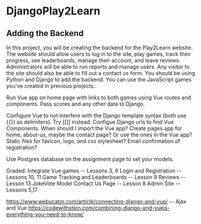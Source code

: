 # DjangoPlay2Learn
## Adding the Backend

In this project, you will be creating the backend for the Play2Learn website.
The website should allow users to log in to the site, play games, track their progress, see leaderboards, manage their account, and leave reviews.
Administrators will be able to run reports and manage users.
Any visitor to the site should also be able to fill out a contact us form.
You should be using Python and Django to add the backend.
You can use the JavaScript games you've created in previous projects.


Run Vue app on home page with links to both games using Vue routes and components. Pass scores and any other data to Django.


Configure Vue to not interfere with the Django template syntax (both use {{}} as delimiters). Try [[]] instead.
Configue Django urls to find Vue Components.
When should I import the Vue app?
Create pages app for home, about-us, maybe the contact page? Or use the ones in the Vue app?
Static files for favicon, logo, and css stylesheet?
Email confirmation of registration?

Use Postgres database on the assignment page to set your models.

Graded:
    Integrate Vue games -- Lessons 3, 6
    Login and Registration -- Lessons 10, 11
    Game Tracking and Leaderboards -- Lesson 9
    Reviews -- Lesson 13.JokeVote Model
    Contact Us Page -- Lesson 8
    Admin Site -- Lessons 5,17


https://www.webucator.com/article/connecting-django-and-vue/
-- Ajax and Vue
https://codewithstein.com/combining-django-and-vuejs-everything-you-need-to-know/
